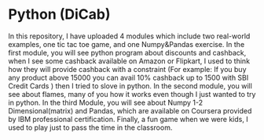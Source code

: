 # Python (DiCab)
In this repository, I have uploaded 4 modules which include two real-world examples, one tic tac toe game,
and one Numpy&Pandas exercise.
In the first module, you will see python program about discounts and cashback,
when I see some cashback available on Amazon or Flipkart, I used to think how they will provide cashback with a constraint 
(For example: If you buy any product above 15000 you can avail 10% cashback up to 1500 with SBI Credit Cards ) then I tried to slove in python.
In the second module, you will see about flames, many of you how it works even though I just wanted to try in python.
In the third Module, you will see about Numpy 1-2 Dimensional(matrix) and Pandas, which are available on Coursera provided by IBM professional certification.
Finally, a fun game when we were kids, I used to play just to pass the time in the classroom. 

